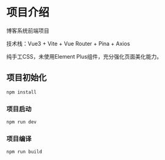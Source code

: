 # 项目介绍

博客系统前端项目

技术栈：Vue3 + Vite + Vue Router + Pina + Axios

纯手工CSS，未使用Element Plus组件，充分强化页面美化能力。

## 项目初始化

```sh
npm install
```

### 项目启动

```sh
npm run dev
```

### 项目编译

```sh
npm run build
```
